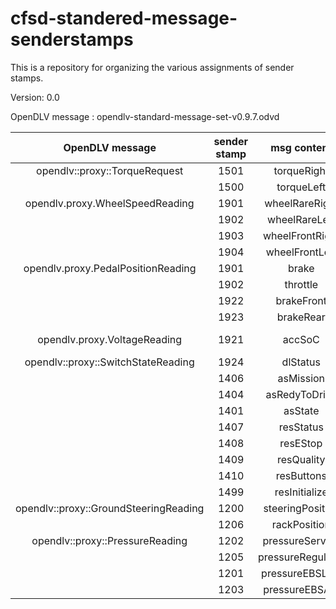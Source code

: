 # cfsd-standered-message-senderstamps
This is a repository for organizing the various assignments of sender stamps. 

Version: 0.0

OpenDLV message : opendlv-standard-message-set-v0.9.7.odvd

|            OpenDLV message            | sender stamp |    msg content    | sensor/req/log |      unit       | origin |
| :-----------------------------------: | :----------: | :---------------: | :------------: | :-------------: | ------ |
|     opendlv::proxy::TorqueRequest     |     1501     |    torqueRight    |      req       |    0~2400cNm    |        |
|                                       |     1500     |    torqueLeft     |      req       |    0~2400cNm    |        |
|    opendlv.proxy.WheelSpeedReading    |     1901     |  wheelRareRight   |     sensor     |      Km/h       | CANgw  |
|                                       |     1902     |   wheelRareLeft   |     sensor     |      Km/h       | CANgw  |
|                                       |     1903     |  wheelFrontRight  |     sensor     |      Km/h       | CANgw  |
|                                       |     1904     |  wheelFrontLeft   |     sensor     |      Km/h       | CANgw  |
|  opendlv.proxy.PedalPositionReading   |     1901     |       brake       |     sensor     |        %        | CANgw  |
|                                       |     1902     |     throttle      |     sensor     |        %        | CANgw  |
|                                       |     1922     |    brakeFront     |     sensor     |        %        | CANgw  |
|                                       |     1923     |     brakeRear     |     sensor     |        %        | CANgw  |
|     opendlv.proxy.VoltageReading      |     1921     |      accSoC       |     sensor     | State of Charge | CANgw  |
|  opendlv::proxy::SwitchStateReading   |     1924     |     dlStatus      |     sensor     |       0/1       | CANgw  |
|                                       |     1406     |     asMission     |     sensor     |       0-8       | CANgw  |
|                                       |     1404     |   asRedyToDrive   |      req       |       1/0       |        |
|                                       |     1401     |      asState      |      log       |     states      |        |
|                                       |     1407     |     resStatus     |     sensor     |       0/1       | CANgw  |
|                                       |     1408     |     resEStop      |     sensor     |      0/128      | CANgw  |
|                                       |     1409     |    resQuality     |     sensor     |      0-100      | CANgw  |
|                                       |     1410     |    resButtons     |     sensor     |     1/3/5/7     | CANgw  |
|                                       |     1499     |   resInitialize   |      req       |    Not Care     |        |
| opendlv::proxy::GroundSteeringReading |     1200     | steeringPosition  |      log       |       mm        |        |
|                                       |     1206     |   rackPosition    |      log       |       mm        |        |
|    opendlv::proxy::PressureReading    |     1202     |  pressureService  |      log       |       bar       |        |
|                                       |     1205     | pressureRegulator |      log       |       bar       |        |
|                                       |     1201     |  pressureEBSLine  |      log       |       bar       |        |
|                                       |     1203     |  pressureEBSAct   |      log       |       bar       |        |